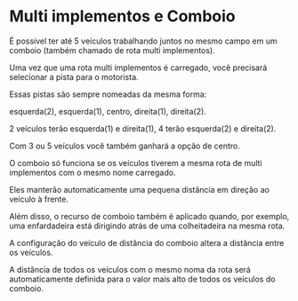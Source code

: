 # Multi implementos e Comboio

  
  
É possível ter até 5 veículos trabalhando juntos no mesmo campo em um comboio (também chamado de rota multi implementos).  
  


  
  
Uma vez que uma rota multi implementos é carregado, você precisará selecionar a pista para o motorista.  
  
Essas pistas são sempre nomeadas da mesma forma:  
  
esquerda(2), esquerda(1), centro, direita(1), direita(2).  
  
2 veículos terão esquerda(1) e direita(1), 4 terão esquerda(2) e direita(2).  
  
Com 3 ou 5 veículos você também ganhará a opção de centro.  
  


  
  
O comboio só funciona se os veículos tiverem a mesma rota de multi implementos com o mesmo nome carregado.  
  
Eles manterão automaticamente uma pequena distância em direção ao veículo à frente.  
  
Além disso, o recurso de comboio também é aplicado quando, por exemplo, uma enfardadeira está dirigindo atrás de uma colheitadeira na mesma rota.  
  


  
  
A configuração do veículo de distância do comboio altera a distância entre os veículos.  
  
A distância de todos os veículos com o mesmo noma da rota será automaticamente definida para o valor mais alto de todos os veículos do comboio.  
  


